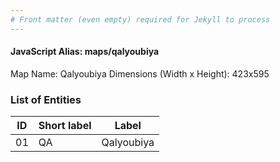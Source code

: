 ```yaml
---
# Front matter (even empty) required for Jekyll to process
---
```


#### JavaScript Alias: maps/qalyoubiya

Map Name: Qalyoubiya
Dimensions (Width x Height): 423x595





### List of Entities

ID | Short label | Label
---|---|---|
01|QA|Qalyoubiya

